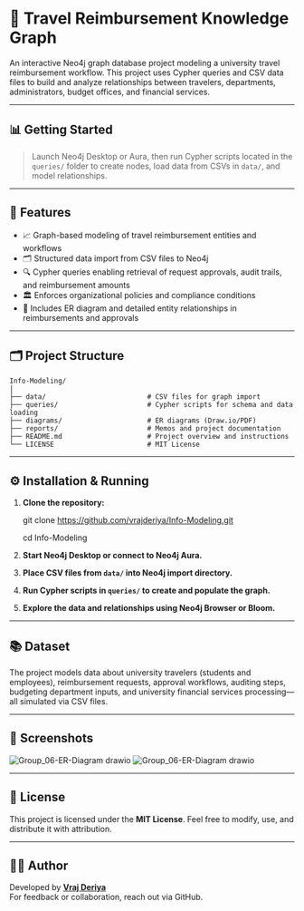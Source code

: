 # 🧭 Travel Reimbursement Knowledge Graph

An interactive Neo4j graph database project modeling a university travel reimbursement workflow. This project uses Cypher queries and CSV data files to build and analyze relationships between travelers, departments, administrators, budget offices, and financial services.

---

## 📊 Getting Started

> Launch Neo4j Desktop or Aura, then run Cypher scripts located in the `queries/` folder to create nodes, load data from CSVs in `data/`, and model relationships.

---

## 🧰 Features

* 📈 Graph-based modeling of travel reimbursement entities and workflows  
* 🗂️ Structured data import from CSV files to Neo4j  
* 🔍 Cypher queries enabling retrieval of request approvals, audit trails, and reimbursement amounts  
* 🏛️ Enforces organizational policies and compliance conditions  
* 💾 Includes ER diagram and detailed entity relationships in reimbursements and approvals  

---

## 🗂️ Project Structure

```
Info-Modeling/
│
├── data/                         # CSV files for graph import
├── queries/                      # Cypher scripts for schema and data loading
├── diagrams/                     # ER diagrams (Draw.io/PDF)
├── reports/                      # Memos and project documentation
├── README.md                     # Project overview and instructions
└── LICENSE                       # MIT License
```

---

## ⚙️ Installation & Running

1. **Clone the repository:**

   git clone https://github.com/vrajderiya/Info-Modeling.git

   cd Info-Modeling


2. **Start Neo4j Desktop or connect to Neo4j Aura.**

3. **Place CSV files from `data/` into Neo4j import directory.**

4. **Run Cypher scripts in `queries/` to create and populate the graph.**

5. **Explore the data and relationships using Neo4j Browser or Bloom.**

---

## 📚 Dataset

The project models data about university travelers (students and employees), reimbursement requests, approval workflows, auditing steps, budgeting department inputs, and university financial services processing—all simulated via CSV files.

---

## 📸 Screenshots

![Group_06-ER-Diagram drawio](https://github.com/user-attachments/assets/a36d90dc-b1d5-4222-93c8-fcab3c8ef0cf)
![Group_06-ER-Diagram drawio](https://github.com/user-attachments/assets/f493ee4c-63f7-4237-b657-43665ac165d7)


---

## 🪪 License

This project is licensed under the **MIT License**. Feel free to modify, use, and distribute it with attribution.

---

## 🙋‍♂️ Author

Developed by **[Vraj Deriya](https://github.com/vrajderiya)**  
For feedback or collaboration, reach out via GitHub.

